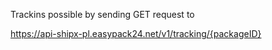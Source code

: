 Trackins possible by sending GET request to

https://api-shipx-pl.easypack24.net/v1/tracking/{packageID}